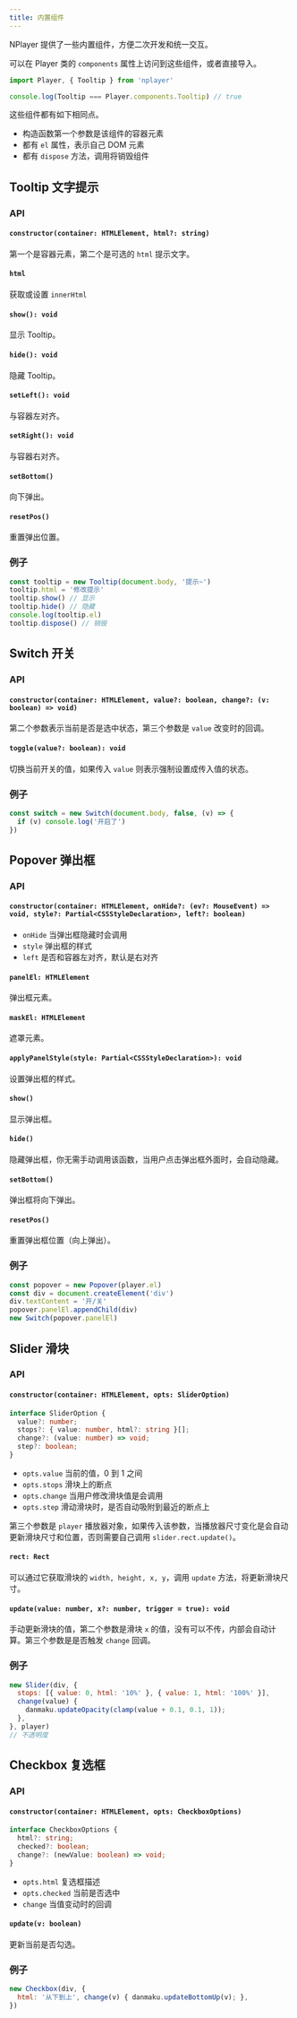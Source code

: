 ```yaml
---
title: 内置组件
---
```


NPlayer 提供了一些内置组件，方便二次开发和统一交互。

可以在 Player 类的 `components` 属性上访问到这些组件，或者直接导入。

```js
import Player, { Tooltip } from 'nplayer'

console.log(Tooltip === Player.components.Tooltip) // true
```

这些组件都有如下相同点。

- 构造函数第一个参数是该组件的容器元素
- 都有 `el` 属性，表示自己 DOM 元素
- 都有 `dispose` 方法，调用将销毁组件

## Tooltip 文字提示

### API

#### `constructor(container: HTMLElement, html?: string)`

第一个是容器元素，第二个是可选的 `html` 提示文字。

#### `html`

获取或设置 `innerHtml`

#### `show(): void`

显示 Tooltip。

#### `hide(): void`

隐藏 Tooltip。

#### `setLeft(): void`

与容器左对齐。

#### `setRight(): void`

与容器右对齐。

#### `setBottom()`

向下弹出。

#### `resetPos()`

重置弹出位置。

### 例子

```js
const tooltip = new Tooltip(document.body, '提示~')
tooltip.html = '修改提示'
tooltip.show() // 显示
tooltip.hide() // 隐藏
console.log(tooltip.el)
tooltip.dispose() // 销毁
```

## Switch 开关

### API

#### `constructor(container: HTMLElement, value?: boolean, change?: (v: boolean) => void)`

第二个参数表示当前是否是选中状态，第三个参数是 `value` 改变时的回调。

#### `toggle(value?: boolean): void`

切换当前开关的值，如果传入 `value` 则表示强制设置成传入值的状态。

### 例子

```js
const switch = new Switch(document.body, false, (v) => {
  if (v) console.log('开启了')
})
```

## Popover 弹出框

### API

#### `constructor(container: HTMLElement, onHide?: (ev?: MouseEvent) => void, style?: Partial<CSSStyleDeclaration>, left?: boolean)`
  
- `onHide` 当弹出框隐藏时会调用
- `style` 弹出框的样式
- `left` 是否和容器左对齐，默认是右对齐

#### `panelEl: HTMLElement`

弹出框元素。

#### `maskEl: HTMLElement`

遮罩元素。

#### `applyPanelStyle(style: Partial<CSSStyleDeclaration>): void`
  
设置弹出框的样式。

#### `show()`

显示弹出框。

#### `hide()`

隐藏弹出框，你无需手动调用该函数，当用户点击弹出框外面时，会自动隐藏。

#### `setBottom()`

弹出框将向下弹出。

#### `resetPos()`

重置弹出框位置（向上弹出）。

### 例子

```js
const popover = new Popover(player.el)
const div = document.createElement('div')
div.textContent = '开/关'
popover.panelEl.appendChild(div)
new Switch(popover.panelEl)
```

## Slider 滑块

### API

#### `constructor(container: HTMLElement, opts: SliderOption)`

```typescript
interface SliderOption {
  value?: number;
  stops?: { value: number, html?: string }[];
  change?: (value: number) => void;
  step?: boolean;
}
```

- `opts.value` 当前的值，0 到 1 之间
- `opts.stops` 滑块上的断点
- `opts.change` 当用户修改滑块值是会调用
- `opts.step` 滑动滑块时，是否自动吸附到最近的断点上

第三个参数是 `player` 播放器对象，如果传入该参数，当播放器尺寸变化是会自动更新滑块尺寸和位置，否则需要自己调用 `slider.rect.update()`。

#### `rect: Rect`

可以通过它获取滑块的 `width, height, x, y`，调用 `update` 方法，将更新滑块尺寸。

#### `update(value: number, x?: number, trigger = true): void`

手动更新滑块的值，第二个参数是滑块 `x` 的值，没有可以不传，内部会自动计算。第三个参数是是否触发 `change` 回调。

### 例子

```js
new Slider(div, {
  stops: [{ value: 0, html: '10%' }, { value: 1, html: '100%' }],
  change(value) {
    danmaku.updateOpacity(clamp(value + 0.1, 0.1, 1));
  },
}, player)
// 不透明度
```

## Checkbox 复选框

### API

#### `constructor(container: HTMLElement, opts: CheckboxOptions)`

```typescript
interface CheckboxOptions {
  html?: string;
  checked?: boolean;
  change?: (newValue: boolean) => void;
}
```

- `opts.html` 复选框描述
- `opts.checked` 当前是否选中
- `change` 当值变动时的回调

#### `update(v: boolean)`

更新当前是否勾选。

### 例子

```js
new Checkbox(div, {
  html: '从下到上', change(v) { danmaku.updateBottomUp(v); },
})
```
